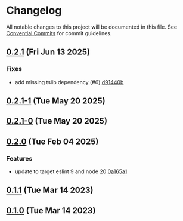 # Changelog

All notable changes to this project will be documented in this file. See [Convential Commits](https://www.conventionalcommits.org/en/v1.0.0/#specification) for commit guidelines.

## [0.2.1](https://github.com/Sofie-Automation/sofie-eslint-plugin/compare/v0.2.1-1...v0.2.1) (Fri Jun 13 2025)

### Fixes

- add missing tslib dependency (#6) [d91440b](https://github.com/Sofie-Automation/sofie-eslint-plugin/commit/d91440bd074e2bc5e96fdf1a0c2c3ffd2f6c2a0e)

## [0.2.1-1](https://github.com/Sofie-Automation/sofie-eslint-plugin/compare/v0.2.1-0...v0.2.1-1) (Tue May 20 2025)

## [0.2.1-0](https://github.com/Sofie-Automation/sofie-eslint-plugin/compare/v0.2.0...v0.2.1-0) (Tue May 20 2025)

## [0.2.0](https://github.com/Sofie-Automation/sofie-eslint-plugin/compare/v0.1.1...v0.2.0) (Tue Feb 04 2025)

### Features

- update to target eslint 9 and node 20 [0a165a1](https://github.com/Sofie-Automation/sofie-eslint-plugin/commit/0a165a12539f1bdaf349fb8eadec78a17fb6089d)

## [0.1.1](https://github.com/Sofie-Automation/sofie-eslint-plugin/compare/v0.1.0...v0.1.1) (Tue Mar 14 2023)

## [0.1.0](https://github.com/Sofie-Automation/sofie-eslint-plugin/compare/...v0.1.0) (Tue Mar 14 2023)
